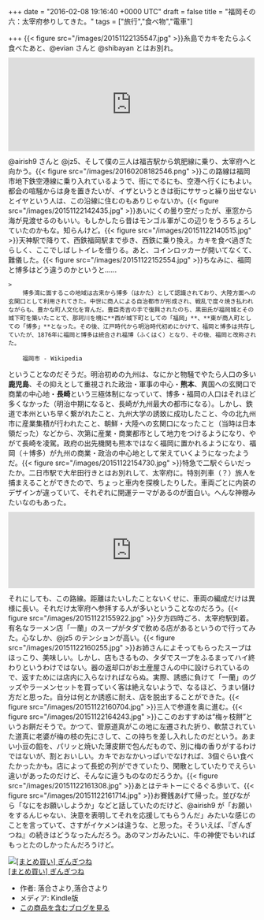 
+++
date = "2016-02-08 19:16:40 +0000 UTC"
draft = false
title = "福岡その六：太宰府参りしてきた。"
tags = ["旅行","食べ物","電車"]

+++
{{< figure src="/images/20151122135547.jpg"  >}}糸島でカキをたらふく食べたあと、@evian さんと @shibayan とはお別れ。<iframe src="https://hatenablog-parts.com/embed?url=https%3A%2F%2Fblog.daruyanagi.jp%2Fentry%2F2016%2F02%2F04%2F070709" title="福岡その五：カキを食べまくった。 - だるろぐ" class="embed-card embed-blogcard" scrolling="no" frameborder="0" style="display: block; width: 100%; height: 190px; max-width: 500px; margin: 10px 0px;"></iframe>@airish9 さんと @jz5、そして僕の三人は福吉駅から筑肥線に乗り、太宰府へと向かう。{{< figure src="/images/20160208182546.png"  >}}この路線は福岡市地下鉄空港線に乗り入れているようで、街にでるにも、空港へ行くにもよい。都会の喧騒からは身を置きたいが、イザというときは街にササっと繰り出せないとイヤという人は、この沿線に住むのもありじゃないか。{{< figure src="/images/20151122142435.jpg"  >}}あいにくの曇り空だったが、車窓から海が見渡せるのもいい。もしかしたら昔はモンゴル軍がこの辺りをうろちょろしていたのかもな。知らんけど。{{< figure src="/images/20151122140515.jpg"  >}}天神駅で降りて、西鉄福岡駅まで歩き、西鉄に乗り換え。カキを食べ過ぎたらしく、ここでしばしトイレを借りる。あと、コインロッカーが開いてなくて、難儀した。{{< figure src="/images/20151122152554.jpg"  >}}ちなみに、福岡と博多はどう違うのかというと……

    >
        博多湾に面するこの地域は古来から博多（はかた）として認識されており、大陸方面への玄関口として利用されてきた。中世に商人による自治都市が形成され、戦乱で度々焼き払われながらも、豊かな町人文化を育んだ。豊臣秀吉の手で復興されたのち、黒田氏が福岡城とその城下町を築いたことで、那珂川を境に**西が城下町としての「福岡」**、**東が商人町としての「博多」**となった。その後、江戸時代から明治時代初めにかけて、福岡と博多は共存していたが、1876年に福岡と博多は統合され福博（ふくはく）となり、その後、福岡と改称された。

        福岡市 - Wikipedia
    
ということなのだそうだ。明治初めの九州は、なにかと物騒でやたら人口の多い**鹿児島**、その抑えとして重視された政治・軍事の中心・**熊本**、異国への玄関口で商業の中心地・**長崎**という三極体制になっていて、博多・福岡の人口はそれほど多くなかった（明治中期になると、長崎が九州最大の都市になる）。しかし、鉄道で本州といち早く繋がれたこと、九州大学の誘致に成功したこと、今の北九州市に産業集積が行われたこと、朝鮮・大陸への玄関口になったこと（当時は日本領だった）などから、次第に産業・商業都市として地力をつけるようになり、やがて長崎を凌駕。政府の出先機関も熊本ではなく福岡に置かれるようになり、福岡（＋博多）が九州の商業・政治の中心地として栄えていくようになったようだ。{{< figure src="/images/20151122154730.jpg"  >}}特急で二駅ぐらいだったか。二日市駅で大牟田行きとはお別れして、太宰府に。特別列車（？）旅人を捕まえることができたので、ちょっと車内を探検したりした。車両ごとに内装のデザインが違っていて、それぞれに開運テーマがあるのが面白い。へんな神棚みたいなのもあった。<iframe src="https://hatenablog-parts.com/embed?url=http%3A%2F%2Fwww.nishitetsu.jp%2Ftrain%2Ftabito%2F" title="太宰府観光列車「旅人 -たびと-」" class="embed-card embed-webcard" scrolling="no" frameborder="0" style="display: block; width: 100%; height: 155px; max-width: 500px; margin: 10px 0px;"></iframe>それにしても、この路線。距離はたいしたことないくせに、車両の編成だけは異様に長い。それだけ太宰府へ参拝する人が多いということなのだろう。{{< figure src="/images/20151122155922.jpg"  >}}夕方四時ごろ、太宰府駅到着。有名なラーメン店「一蘭」のスープがタダで飲める店があるというので行ってみた。心なしか、@jz5 のテンションが高い。{{< figure src="/images/20151122160255.jpg"  >}}お姉さんによそってもらったスープはほっこり、美味しい。しかし、店もさるもの、タダでスープをふるまってハイ終わりというわけではない。器の返却口がお土産屋さんの中に設けられているので、返すためには店内に入らなければならぬ。実際、誘惑に負けて「一蘭」のグッズやラーメンセットを買っていく客は絶えないようで、なるほど、うまい儲け方だと思った。自分は何とか誘惑に耐え、店を脱出することができた。{{< figure src="/images/20151122160704.jpg"  >}}三人で参道を奥に進む。{{< figure src="/images/20151122164243.jpg"  >}}ここのおすすめは“梅ヶ枝餅”というお餅だそうで。かつて、菅原道真がこの地に左遷された折り、軟禁されていた道真に老婆が梅の枝の先にさして、この持ちを差し入れしたのだという。あまい小豆の餡を、パリッと焼いた薄皮餅で包んだもので、別に梅の香りがするわけではないが、割とおいしい。カキでおなかいっぱいでなければ、3個ぐらい食べたかったかも。店によって長蛇の列ができていたり、閑散としていたりでえらい違いがあったのだけど、そんなに違うものなのだろうか。{{< figure src="/images/20151122161308.jpg"  >}}あとはテキトーにぐるぐる歩いて、{{< figure src="/images/20151122161714.jpg"  >}}お賽銭あげて帰った。並びながら「なにをお願いしようか」などと話していたのだけど、@airish9 が「お願いをするんじゃない、決意を表明してそれを応援してもらうんだ」みたいな感じのことを言っていて、さすがイケメンは違うな、と思った。そういえば、『ぎんぎつね』の続きはどうなったんだろう。あのマンガみたいに、牛の神使でもいればもっとたのしかったんだろうけど。<div class="hatena-asin-detail"><a href="http://www.amazon.co.jp/exec/obidos/ASIN/B011T9XRKU/bestylesnet-22/"><img src="http://ecx.images-amazon.com/images/I/C1gdaisx5xS._SL160_.png" class="hatena-asin-detail-image" alt="[まとめ買い] ぎんぎつね" title="[まとめ買い] ぎんぎつね"/></a><div class="hatena-asin-detail-info"><a href="http://www.amazon.co.jp/exec/obidos/ASIN/B011T9XRKU/bestylesnet-22/">[まとめ買い] ぎんぎつね</a><ul><li><span class="hatena-asin-detail-label">作者:</span> 落合さより,落合さより</li><li><span class="hatena-asin-detail-label">メディア:</span> Kindle版</li><li><a href="http://d.hatena.ne.jp/asin/B011T9XRKU/bestylesnet-22" target="_blank">この商品を含むブログを見る</a></li></ul></div><div class="hatena-asin-detail-foot"></div></div>



